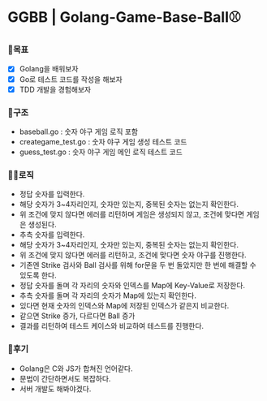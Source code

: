 # GGBB | Golang-Game-Base-Ball⚾

### 🚀목표
- [x] Golang을 배워보자   
- [x] Go로 테스트 코드를 작성을 해보자   
- [x] TDD 개발을 경험해보자   

### 📃구조
- baseball.go : 숫자 야구 게임 로직 포함
- creategame_test.go : 숫자 야구 게임 생성 테스트 코드
- guess_test.go : 숫자 야구 게임 메인 로직 테스트 코드


### 🦸‍♂️로직
- 정답 숫자를 입력한다.
- 해당 숫자가 3~4자리인지, 숫자만 있는지, 중복된 숫자는 없는지 확인한다.
- 위 조건에 맞지 않다면 에러를 리턴하며 게임은 생성되지 않고, 조건에 맞다면 게임은 생성된다.
- 추측 숫자를 입력한다.
- 해당 숫자가 3~4자리인지, 숫자만 있는지, 중복된 숫자는 없는지 확인한다.
- 위 조건에 맞지 않다면 에러를 리턴하고, 조건에 맞다면 숫자 야구를 진행한다.
- 기존엔 Strike 검사와 Ball 검사를 위해 for문을 두 번 돌았지만 한 번에 해결할 수 있도록 한다.
- 정답 숫자를 돌며 각 자리의 숫자와 인덱스를 Map에 Key-Value로 저장한다.
- 추측 숫자를 돌며 각 자리의 숫자가 Map에 있는지 확인한다.
- 있다면 현재 숫자의 인덱스와 Map에 저장된 인덱스가 같은지 비교한다.
- 같으면 Strike 증가, 다르다면 Ball 증가
- 결과를 리턴하여 테스트 케이스와 비교하여 테스트를 진행한다.


### 🤔후기
- Golang은 C와 JS가 합쳐진 언어같다.
- 문법이 간단하면서도 복잡하다.
- 서버 개발도 해봐야겠다.

